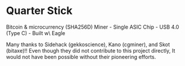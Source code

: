 # Quarter Stick
Bitcoin & microcurrency (SHA256D) Miner - Single ASIC Chip - USB 4.0 (Type C) - Built w\ Eagle

Many thanks to Sidehack (gekkoscience), Kano (cgminer), and Skot (bitaxe)!!
Even though they did not contribute to this project directly, It would not have been possible without their pioneering efforts.
